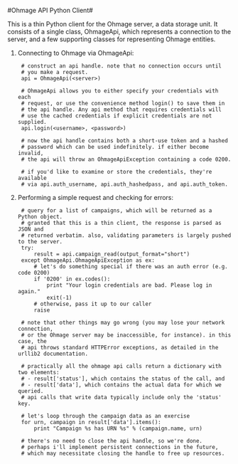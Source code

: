 #Ohmage API Python Client#

This is a thin Python client for the Ohmage server, a data storage unit. It consists of a
single class, OhmageApi, which represents a connection to the server, and a few supporting
classes for representing Ohmage entities.

1. Connecting to Ohmage via OhmageApi:

        # construct an api handle. note that no connection occurs until
        # you make a request.
        api = OhmageApi(<server>)
        
        # OhmageApi allows you to either specify your credentials with each
        # request, or use the convenience method login() to save them in
        # the api handle. Any api method that requires credentials will
        # use the cached credentials if explicit credentials are not supplied.
        api.login(<username>, <password>)
        
        # now the api handle contains both a short-use token and a hashed
        # password which can be used indefinitely. if either become invalid,
        # the api will throw an OhmageApiException containing a code 0200.
        
        # if you'd like to examine or store the credentials, they're available
        # via api.auth_username, api.auth_hashedpass, and api.auth_token.

2. Performing a simple request and checking for errors:

        # query for a list of campaigns, which will be returned as a Python object.
        # granted that this is a thin client, the response is parsed as JSON and
        # returned verbatim. also, validating parameters is largely pushed to the server.
        try:
            result = api.campaign_read(output_format="short")
        except OhmageApi.OhmageApiException as ex:
            # let's do something special if there was an auth error (e.g. code 0200)
            if '0200' in ex.codes():
                print "Your login credentials are bad. Please log in again."
                exit(-1)
            # otherwise, pass it up to our caller
            raise
        
        # note that other things may go wrong (you may lose your network connection,
        # or the Ohmage server may be inaccessible, for instance). in this case, the
        # api throws standard HTTPError exceptions, as detailed in the urllib2 documentation.
        
        # practically all the ohmage api calls return a dictionary with two elements:
        # - result['status'], which contains the status of the call, and
        # - result['data'], which contains the actual data for which we queried.
        # api calls that write data typically include only the 'status' key.
        
        # let's loop through the campaign data as an exercise
        for urn, campaign in result['data'].items():
            print "Campaign %s has URN %s" % (campaign.name, urn)
        
        # there's no need to close the api handle, so we're done.
        # perhaps i'll implement persistent connections in the future,
        # which may necessitate closing the handle to free up resources.
